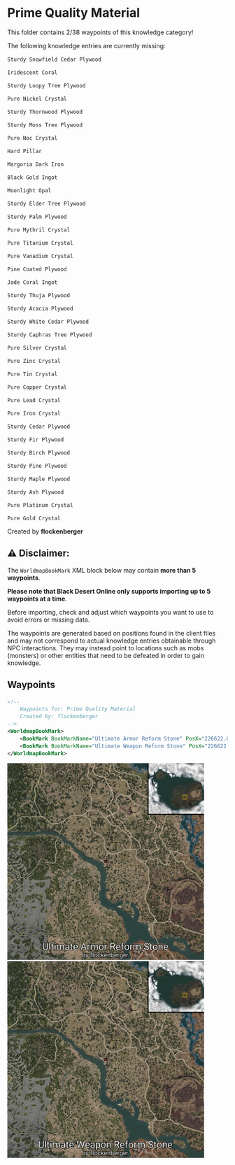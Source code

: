# Prime Quality Material

This folder contains 2/38 waypoints of this knowledge category!

The following knowledge entries are currently missing: 

```
Sturdy Snowfield Cedar Plywood
```

```
Iridescent Coral
```

```
Sturdy Loopy Tree Plywood
```

```
Pure Nickel Crystal
```

```
Sturdy Thornwood Plywood
```

```
Sturdy Moss Tree Plywood
```

```
Pure Noc Crystal
```

```
Hard Pillar
```

```
Margoria Dark Iron
```

```
Black Gold Ingot
```

```
Moonlight Opal
```

```
Sturdy Elder Tree Plywood
```

```
Sturdy Palm Plywood
```

```
Pure Mythril Crystal
```

```
Pure Titanium Crystal
```

```
Pure Vanadium Crystal
```

```
Pine Coated Plywood
```

```
Jade Coral Ingot
```

```
Sturdy Thuja Plywood
```

```
Sturdy Acacia Plywood
```

```
Sturdy White Cedar Plywood
```

```
Sturdy Caphras Tree Plywood
```

```
Pure Silver Crystal
```

```
Pure Zinc Crystal
```

```
Pure Tin Crystal
```

```
Pure Copper Crystal
```

```
Pure Lead Crystal
```

```
Pure Iron Crystal
```

```
Sturdy Cedar Plywood
```

```
Sturdy Fir Plywood
```

```
Sturdy Birch Plywood
```

```
Sturdy Pine Plywood
```

```
Sturdy Maple Plywood
```

```
Sturdy Ash Plywood
```

```
Pure Platinum Crystal
```

```
Pure Gold Crystal
```


Created by **flockenberger**

## ⚠️ Disclaimer:
The `WorldmapBookMark` XML block below may contain **more than 5 waypoints**.

**Please note that Black Desert Online only supports importing up to 5 waypoints at a time**.

Before importing, check and adjust which waypoints you want to use to avoid errors or missing data.

The waypoints are generated based on positions found in the client files and may not correspond to actual knowledge entries obtainable through NPC interactions.
They may instead point to locations such as mobs (monsters) or other entities that need to be defeated in order to gain knowledge.

## Waypoints
```xml
<!--
    Waypoints for: Prime Quality Material
    Created by: flockenberger
-->
<WorldmapBookMark>
    <BookMark BookMarkName="Ultimate Armor Reform Stone" PosX="226622.0" PosY="-4718.0400390625" PosZ="-80327.5" />
    <BookMark BookMarkName="Ultimate Weapon Reform Stone" PosX="226622.0" PosY="-4718.0400390625" PosZ="-80327.5" />
</WorldmapBookMark>
```

<img src="./Prime Quality Material_Ultimate Armor Reform Stone_Preview.webp" width="450"/> <img src="./Prime Quality Material_Ultimate Weapon Reform Stone_Preview.webp" width="450"/> 